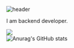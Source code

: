 ![header](https://capsule-render.vercel.app/api?type=waving&color=0:00c6ff,100:0072ff&fontColor=f7f5f5&textBg=282829&height=300&section=header&text=backend%20developer&desc=Hello%20capsule&fontSize=70&descSize=20&animation=fadeIn)

I am backend developer.

<a href="https://malgcheong.notion.site/4987ea34e5684cbabbea7bb9b39c1d6f?pvs=4" target="_blank"><img src="https://img.shields.io/badge/Notion-636e72?style=plastic&logo=notion&logoColor=#000000"/></a><br/>
![Anurag's GitHub stats](https://github-readme-stats.vercel.app/api?username=malgcheong&show_icons=true&theme=github_dark)
